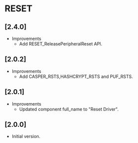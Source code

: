 # RESET

## [2.4.0]

- Improvements
  - Add RESET_ReleasePeripheralReset API.

## [2.0.2]

- Improvements
  - Add CASPER_RSTS,HASHCRYPT_RSTS and PUF_RSTS.

## [2.0.1]

- Improvements
  - Updated component full_name to "Reset Driver".

## [2.0.0]

- Initial version.
